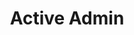 ---
codehost: https://github.com/activeadmin/activeadmin
logohandle: activeadmininfo
sort: activeadmin
title: Active Admin
website: https://activeadmin.info/
---